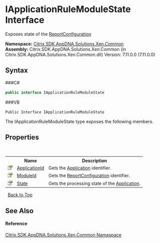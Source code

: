 # IApplicationRuleModuleState Interface
 

Exposes state of the <a href="T_Citrix_SDK_AppDNA_ReportConfiguration">ReportConfiguration</a>

**Namespace:**&nbsp;<a href="N_Citrix_SDK_AppDNA_Solutions_Xen_Common">Citrix.SDK.AppDNA.Solutions.Xen.Common</a><br />**Assembly:**&nbsp;Citrix.SDK.AppDNA.Solutions.Xen.Common (in Citrix.SDK.AppDNA.Solutions.Xen.Common.dll) Version: 7.11.0.0 (7.11.0.0)

## Syntax

###C#
```csharp
public interface IApplicationRuleModuleState
```

###VB
```vbnet
Public Interface IApplicationRuleModuleState
```

The IApplicationRuleModuleState type exposes the following members.


## Properties
&nbsp;<table><tr><th></th><th>Name</th><th>Description</th></tr><tr><td>![Public property](media/pubproperty.gif "Public property")</td><td><a href="P_Citrix_SDK_AppDNA_Solutions_Xen_Common_IApplicationRuleModuleState_ApplicationId">ApplicationId</a></td><td>
Gets the <a href="T_Citrix_SDK_AppDNA_Application">Application</a> identifier.</td></tr><tr><td>![Public property](media/pubproperty.gif "Public property")</td><td><a href="P_Citrix_SDK_AppDNA_Solutions_Xen_Common_IApplicationRuleModuleState_ModuleId">ModuleId</a></td><td>
Gets the <a href="T_Citrix_SDK_AppDNA_ReportConfiguration">ReportConfiguration</a> identifier.</td></tr><tr><td>![Public property](media/pubproperty.gif "Public property")</td><td><a href="P_Citrix_SDK_AppDNA_Solutions_Xen_Common_IApplicationRuleModuleState_State">State</a></td><td>
Gets the processing state of the <a href="T_Citrix_SDK_AppDNA_Application">Application</a>.</td></tr></table>&nbsp;
<a href="#iapplicationrulemodulestate-interface">Back to Top</a>

## See Also


#### Reference
<a href="N_Citrix_SDK_AppDNA_Solutions_Xen_Common">Citrix.SDK.AppDNA.Solutions.Xen.Common Namespace</a><br />